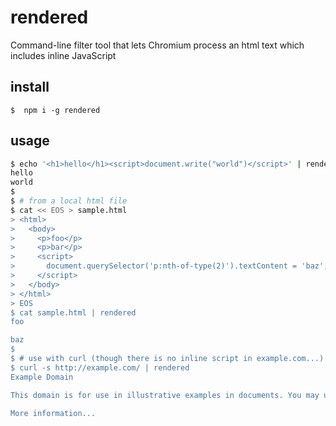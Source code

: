 # rendered
Command-line filter tool that lets Chromium process an html text which includes inline JavaScript

## install
`$  npm i -g rendered`

## usage
```Bash
$ echo '<h1>hello</h1><script>document.write("world")</script>' | rendered
hello
world
$
$ # from a local html file
$ cat << EOS > sample.html
> <html>
>   <body>
>     <p>foo</p>
>     <p>bar</p>
>     <script>
>       document.querySelector('p:nth-of-type(2)').textContent = 'baz';
>     </script>
>   </body>
> </html>
> EOS
$ cat sample.html | rendered
foo

baz
$
$ # use with curl (though there is no inline script in example.com...)
$ curl -s http://example.com/ | rendered
Example Domain

This domain is for use in illustrative examples in documents. You may use this domain in literature without prior coordination or asking for permission.

More information...
```
